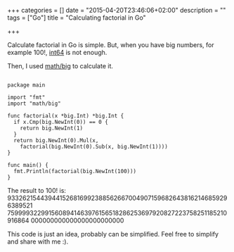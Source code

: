 +++
categories = []
date = "2015-04-20T23:46:06+02:00"
description = ""
tags = ["Go"]
title = "Calculating factorial in Go"

+++

Calculate factorial in Go is simple. But, when you have big numbers, for
example 100!, [int64](http://golang.org/pkg/builtin/#int64) is not enough.

Then, I used [math/big](http://golang.org/pkg/math/big/) to calculate it.

<pre><code>
package main

import "fmt"
import "math/big"

func factorial(x *big.Int) *big.Int {
  if x.Cmp(big.NewInt(0)) == 0 {
    return big.NewInt(1)
  }
  return big.NewInt(0).Mul(x,
    factorial(big.NewInt(0).Sub(x, big.NewInt(1))))
}

func main() {
  fmt.Println(factorial(big.NewInt(100)))
}
</code></pre>

The result to 100! is:
9332621544394415268169923885626670049071596826438162146859296389521
7599993229915608941463976156518286253697920827223758251185210916864
000000000000000000000000

This code is just an idea, probably can be simplified. Feel free to simplify
and share with me :).
